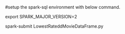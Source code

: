 #setup the spark-sql environment with below command.

export SPARK_MAJOR_VERSION=2

spark-submit LowestRateddMovieDataFrame.py
